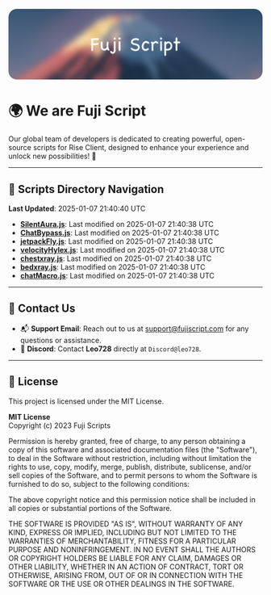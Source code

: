 ![Banner](.github/b.webp)

# 🌍 **We are Fuji Script**

Our global team of developers is dedicated to creating powerful, open-source scripts for Rise Client, designed to enhance your experience and unlock new possibilities! 🌟

---
<!-- SCRIPTS_NAVIGATION_START -->
## 📂 **Scripts Directory Navigation**

**Last Updated**: 2025-01-07 21:40:40 UTC

- **[SilentAura.js](scripts/SilentAura.js)**: Last modified on 2025-01-07 21:40:38 UTC
- **[ChatBypass.js](scripts/ChatBypass.js)**: Last modified on 2025-01-07 21:40:38 UTC
- **[jetpackFly.js](scripts/jetpackFly.js)**: Last modified on 2025-01-07 21:40:38 UTC
- **[velocityHylex.js](scripts/velocityHylex.js)**: Last modified on 2025-01-07 21:40:38 UTC
- **[chestxray.js](scripts/chestxray.js)**: Last modified on 2025-01-07 21:40:38 UTC
- **[bedxray.js](scripts/bedxray.js)**: Last modified on 2025-01-07 21:40:38 UTC
- **[chatMacro.js](scripts/chatMacro.js)**: Last modified on 2025-01-07 21:40:38 UTC

<!-- SCRIPTS_NAVIGATION_END -->

---

## 💬 **Contact Us**  
- 📬 **Support Email**: Reach out to us at [support@fujiscript.com](mailto:support@fujiscript.com) for any questions or assistance.  
- 💬 **Discord**: Contact **Leo728** directly at `Discord@leo728`.

---

## 📜 **License**

This project is licensed under the MIT License.  

**MIT License**  
Copyright (c) 2023 Fuji Scripts  

Permission is hereby granted, free of charge, to any person obtaining a copy of this software and associated documentation files (the "Software"), to deal in the Software without restriction, including without limitation the rights to use, copy, modify, merge, publish, distribute, sublicense, and/or sell copies of the Software, and to permit persons to whom the Software is furnished to do so, subject to the following conditions:  

The above copyright notice and this permission notice shall be included in all copies or substantial portions of the Software.  

THE SOFTWARE IS PROVIDED "AS IS", WITHOUT WARRANTY OF ANY KIND, EXPRESS OR IMPLIED, INCLUDING BUT NOT LIMITED TO THE WARRANTIES OF MERCHANTABILITY, FITNESS FOR A PARTICULAR PURPOSE AND NONINFRINGEMENT. IN NO EVENT SHALL THE AUTHORS OR COPYRIGHT HOLDERS BE LIABLE FOR ANY CLAIM, DAMAGES OR OTHER LIABILITY, WHETHER IN AN ACTION OF CONTRACT, TORT OR OTHERWISE, ARISING FROM, OUT OF OR IN CONNECTION WITH THE SOFTWARE OR THE USE OR OTHER DEALINGS IN THE SOFTWARE.  
